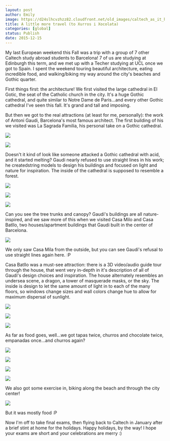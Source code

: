 ```yaml
---
layout: post
author: Emily
image: https://d24slhcvzhzz82.cloudfront.net/old_images/caltech_as_it_happens/6a0105349b8251970b01bb089c342d970d.jpg
title: A little more travel (to Xurros i Xocolata)
categories: [global]
status: Publish
date: 2015-12-15
---
```


My last European weekend this Fall was a trip with a group of 7 other Caltech study abroad students to Barcelona! 7 of us are studying at Edinburgh this term, and we met up with a Techer studying at UCL once we got to Spain. I spent the weekend touring beautiful architecture, eating incredible food, and walking/biking my way around the city's beaches and Gothic quarter.

First things first: the architecture! We first visited the large cathedral in El Gotic, the seat of the Catholic church in the city. It's a huge Gothic cathedral, and quite similar to Notre Dame de Paris...and every other Gothic cathedral I've seen this fall. It's grand and tall and imposing.

But then we got to the real attractions (at least for me, personally): the work of Antoni Gaudi, Barcelona's most famous architect. The first building of his we visited was La Sagrada Familia, his personal take on a Gothic cathedral.


![](https://d24slhcvzhzz82.cloudfront.net/old_images/caltech_as_it_happens/6a0105349b8251970b01b7c7f7fbb0970b.jpg)


![](https://d24slhcvzhzz82.cloudfront.net/old_images/caltech_as_it_happens/6a0105349b8251970b01b7c7f7fbbf970b.jpg)

Doesn't it kind of look like someone attacked a Gothic cathedral with acid, and it started melting? Gaudi nearly refused to use straight lines in his work; he createdstring models to design his buildings and focused on light and nature for inspiration. The inside of the cathedral is supposed to resemble a forest.


![](https://d24slhcvzhzz82.cloudfront.net/old_images/caltech_as_it_happens/6a0105349b8251970b01b8d181a379970c.jpg)


![](https://d24slhcvzhzz82.cloudfront.net/old_images/caltech_as_it_happens/6a0105349b8251970b01bb089c3470970d.jpg)


![](https://d24slhcvzhzz82.cloudfront.net/old_images/caltech_as_it_happens/6a0105349b8251970b01b7c7f7fbe2970b.jpg)

Can you see the tree trunks and canopy? Gaudi's buildings are all nature-inspired, and we saw more of this when we visited Casa Milo and Casa Batllo, two houses/apartment buildings that Gaudi built in the center of Barcelona.


![](https://d24slhcvzhzz82.cloudfront.net/old_images/caltech_as_it_happens/6a0105349b8251970b01bb089c3491970d.jpg)

We only saw Casa Mila from the outside, but you can see Gaudi's refusal to use straight lines again here. :P

Casa Batllo was a must-see attraction: there is a 3D video/audio guide tour through the house, that went very in-depth in it's description of all of Gaudi's design choices and inspiration. The house alternately resembles an undersea scene, a dragon, a tower of masquerade masks, or the sky. The inside is design to let the same amount of light in to each of the many floors, so windows change sizes and wall colors change hue to allow for maximum dispersal of sunlight.


![](https://d24slhcvzhzz82.cloudfront.net/old_images/caltech_as_it_happens/6a0105349b8251970b01b7c7f7fc4f970b.jpg)


![](https://d24slhcvzhzz82.cloudfront.net/old_images/caltech_as_it_happens/6a0105349b8251970b01b7c7f7fc5e970b.jpg)


![](https://d24slhcvzhzz82.cloudfront.net/old_images/caltech_as_it_happens/6a0105349b8251970b01b7c7f7fc6e970b.jpg)

As far as food goes, well...we got tapas twice, churros and chocolate twice, empanadas once...and churros again?

![](https://d24slhcvzhzz82.cloudfront.net/old_images/caltech_as_it_happens/6a0105349b8251970b01b7c7f7fc7c970b.jpg)


![](https://d24slhcvzhzz82.cloudfront.net/old_images/caltech_as_it_happens/6a0105349b8251970b01bb089c3500970d.jpg)


![](https://d24slhcvzhzz82.cloudfront.net/old_images/caltech_as_it_happens/6a0105349b8251970b01bb089c350d970d.jpg)


![](https://d24slhcvzhzz82.cloudfront.net/old_images/caltech_as_it_happens/6a0105349b8251970b01b8d181a437970c.jpg)

We also got some exercise in, biking along the beach and through the city center!

![](https://d24slhcvzhzz82.cloudfront.net/old_images/caltech_as_it_happens/6a0105349b8251970b01bb089c3531970d.jpg)

But it was mostly food :P

Now I'm off to take final exams, then flying back to Caltech in January after a brief stint at home for the holidays. Happy holidays, by the way! I hope your exams are short and your celebrations are merry :)
